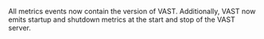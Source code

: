 All metrics events now contain the version of VAST. Additionally, VAST now emits
startup and shutdown metrics at the start and stop of the VAST server.
